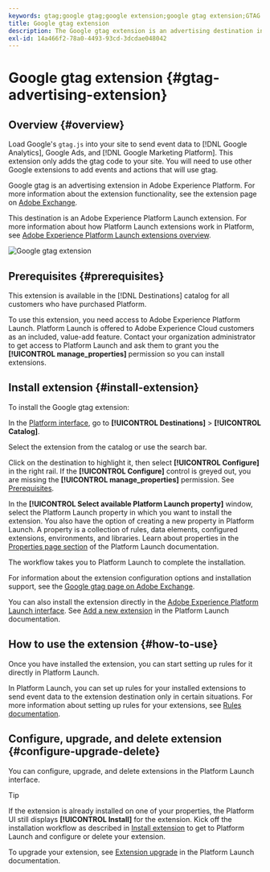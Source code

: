 ```yaml
---
keywords: gtag;google gtag;google extension;google gtag extension;GTAG
title: Google gtag extension
description: The Google gtag extension is an advertising destination in Adobe Experience Platform. For more information about the extension functionality, see the extension page on Adobe Exchange.
exl-id: 14a466f2-78a0-4493-93cd-3dcdae048042
---
```

# Google gtag extension {#gtag-advertising-extension}

## Overview {#overview}

Load Google's `gtag.js` into your site to send event data to [!DNL Google Analytics], Google Ads, and [!DNL Google Marketing Platform]. This extension only adds the gtag code to your site. You will need to use other Google extensions to add events and actions that will use gtag.

Google gtag is an advertising extension in Adobe Experience Platform. For more information about the extension functionality, see the extension page on [Adobe Exchange](https://exchange.adobe.com/experiencecloud.details.102805.google-gtag.html).

This destination is an Adobe Experience Platform Launch extension. For more information about how Platform Launch extensions work in Platform, see [Adobe Experience Platform Launch extensions overview](../launch-extensions/overview.md).

![Google gtag extension](../../assets/catalog/advertising/gtag-advertising/catalog.png)

## Prerequisites {#prerequisites}

This extension is available in the [!DNL Destinations] catalog for all customers who have purchased Platform.

To use this extension, you need access to Adobe Experience Platform Launch. Platform Launch is offered to Adobe Experience Cloud customers as an included, value-add feature. Contact your organization administrator to get access to Platform Launch and ask them to grant you the **[!UICONTROL manage_properties]** permission so you can install extensions.

## Install extension {#install-extension}

To install the Google gtag extension:

In the [Platform interface](http://platform.adobe.com/), go to **[!UICONTROL Destinations]** > **[!UICONTROL Catalog]**.

Select the extension from the catalog or use the search bar.

Click on the destination to highlight it, then select **[!UICONTROL Configure]** in the right rail. If the **[!UICONTROL Configure]** control is greyed out, you are missing the **[!UICONTROL manage_properties]** permission. See [Prerequisites](#prerequisites).

In the **[!UICONTROL Select available Platform Launch property]** window, select the Platform Launch property in which you want to install the extension. You also have the option of creating a new property in Platform Launch. A property is a collection of rules, data elements, configured extensions, environments, and libraries. Learn about properties in the [Properties page section](../../../tags/ui/administration/companies-and-properties.md#properties-page) of the Platform Launch documentation.

The workflow takes you to Platform Launch to complete the installation. 

For information about the extension configuration options and installation support, see the [Google gtag page on Adobe Exchange](https://exchange.adobe.com/experiencecloud.details.102805.google-gtag.html).

You can also install the extension directly in the [Adobe Experience Platform Launch interface](https://launch.adobe.com/). See [Add a new extension](../../../tags/ui/managing-resources/extensions/overview.md#add-a-new-extension) in the Platform Launch documentation.

## How to use the extension {#how-to-use}

Once you have installed the extension, you can start setting up rules for it directly in Platform Launch.

In Platform Launch, you can set up rules for your installed extensions to send event data to the extension destination only in certain situations. For more information about setting up rules for your extensions, see [Rules documentation](../../../tags/ui/managing-resources/rules.md).

## Configure, upgrade, and delete extension {#configure-upgrade-delete}

You can configure, upgrade, and delete extensions in the Platform Launch interface.

>[!TIP]
>
>If the extension is already installed on one of your properties, the Platform UI still displays **[!UICONTROL Install]** for the extension. Kick off the installation workflow as described in [Install extension](#install-extension) to get to Platform Launch and configure or delete your extension.

To upgrade your extension, see [Extension upgrade](../../../tags/ui/managing-resources/extensions/extension-upgrade.md) in the Platform Launch documentation.

